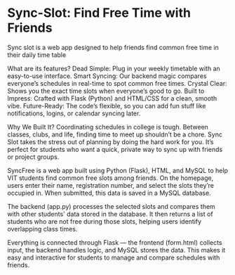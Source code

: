 # Sync-Slot: Find Free Time with Friends
Sync slot is a web app designed to help friends find common free time in their daily time table

What are its features?
Dead Simple: Plug in your weekly timetable with an easy-to-use interface.
Smart Syncing: Our backend magic compares everyone’s schedules in real-time to spot common free times.
Crystal Clear: Shows you the exact time slots when everyone’s good to go.
Built to Impress: Crafted with Flask (Python) and HTML/CSS for a clean, smooth vibe.
Future-Ready: The code’s flexible, so you can add fun stuff like notifications, logins, or calendar syncing later.

Why We Built It?
Coordinating schedules in college is tough. Between classes, clubs, and life, finding time to meet up shouldn’t be a chore. Sync Slot takes the stress out of planning by doing the hard work for you. It’s perfect for students who want a quick, private way to sync up with friends or project groups.

SyncFree is a web app built using Python (Flask), HTML, and MySQL to help VIT students find common free slots among friends. On the homepage, users enter their name, registration number, and select the slots they’re occupied in. When submitted, this data is saved in a MySQL database.

The backend (app.py) processes the selected slots and compares them with other students' data stored in the database. It then returns a list of students who are not free during those slots, helping users identify overlapping class times.

Everything is connected through Flask — the frontend (form.html) collects input, the backend handles logic, and MySQL stores the data. This makes it easy and interactive for students to manage and compare schedules with friends.
